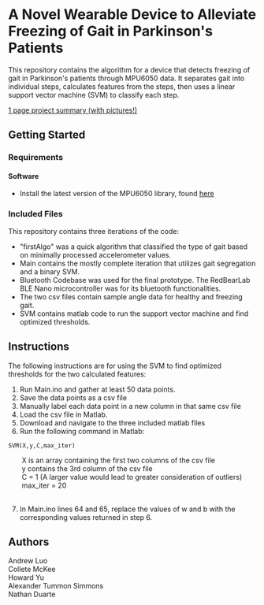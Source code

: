 # A Novel Wearable Device to Alleviate Freezing of Gait in Parkinson's Patients

This repository contains the algorithm for a device that detects freezing of gait in Parkinson's patients through MPU6050 data. It separates gait into individual steps, calculates features from the steps, then uses a linear support vector machine (SVM) to classify each step.

[1 page project summary (with pictures!)](https://drive.google.com/file/d/1soIrgk60Apn2dH2Q9rNKHtnACKmGRsOp/view)

## Getting Started
### Requirements
#### Software
* Install the latest version of the MPU6050 library, found [here](https://github.com/jrowberg/i2cdevlib/tree/master/Arduino/MPU6050)

### Included Files
This repository contains three iterations of the code: 
* "firstAlgo" was a quick algorithm that classified the type of gait based on minimally processed accelerometer values. 
* Main contains the mostly complete iteration that utilizes gait segregation and a binary SVM. 
* Bluetooth Codebase was used for the final prototype. The RedBearLab BLE Nano microcontroller was for its bluetooth functionalities. 
* The two csv files contain sample angle data for healthy and freezing gait. 
* SVM contains matlab code to run the support vector machine and find optimized thresholds. 


## Instructions

The following instructions are for using the SVM to find optimized thresholds for the two calculated features: 

1. Run Main.ino and gather at least 50 data points. 
2. Save the data points as a csv file
3. Manually label each data point in a new column in that same csv file
4. Load the csv file in Matlab.
5. Download and navigate to the three included matlab files
6. Run the following command in Matlab: 
```
SVM(X,y,C,max_iter)
```
&nbsp;&nbsp;&nbsp;&nbsp;&nbsp;&nbsp; X is an array containing the first two columns of the csv file <br/>
&nbsp;&nbsp;&nbsp;&nbsp;&nbsp;&nbsp; y contains the 3rd column of the csv file<br/>
&nbsp;&nbsp;&nbsp;&nbsp;&nbsp;&nbsp; C = 1 (A larger value would lead to greater consideration of outliers)<br/>
&nbsp;&nbsp;&nbsp;&nbsp;&nbsp;&nbsp; max_iter = 20<br/><br/>

7. In Main.ino lines 64 and 65, replace the values of w and b with the corresponding values returned in step 6. 


## Authors

Andrew Luo <br/>
Collete McKee<br/>
Howard Yu<br/>
Alexander Tummon Simmons<br/>
Nathan Duarte
